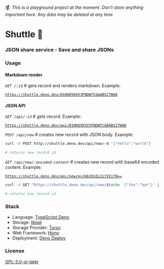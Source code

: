 _❗🚧: This is a playground project at the moment. Don't store anything important here. Any data may be deleted at any time._

# Shuttle 🚀

### JSON share service - Save and share JSONs

### Usage

#### **Markdown render**

_`GET /:id`_ # gets record and renders markdown. Example:

[`https://shuttle.deno.dev/01H6D5KXV3FNDW7CQAABS27W86`](https://shuttle.deno.dev/01H6D5KXV3FNDW7CQAABS27W86)

#### **JSON API**

_`GET /api/:id`_ # gets record. Example:

[`https://shuttle.deno.dev/api/01H6D5KXV3FNDW7CQAABS27W86`](http://shuttle.deno.dev/api/01H6D5KXV3FNDW7CQAABS27W86)

_`POST /api/new`_ # creates new record with JSON body. Example:

```sh
curl -X POST http://shuttle.deno.dev/api/new>-d '{"hello":"world"}'

# returns new record id
```

_`GET /api/new/:encoded-content`_ # creates new record with base64 encoded content. Example:

[`https://shuttle.deno.dev/api/new/eyJmb28iOiJiYXIifQ==`](https://shuttle.deno.dev/api/new/eyJmb28iOiJiYXIifQ==)

```sh
curl -X GET "https://shuttle.deno.dev/api/new/$(echo '{"foo":"bar"}' | base64)"

# returns new record id
```

### Stack

- Language: [TypeScript Deno](https://deno.land)
- Storage: [libsql](https://libsql.org)
- Storage Provider: [Turso](https://turso.tech)
- Web Framework: [Hono](https://hono.dev)
- Deployment: [Deno Deploy](https://deno.com)

### License

[GPL-3.0-or-later](https://www.gnu.org/licenses/gpl-3.0.en.html)
